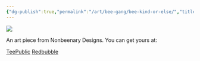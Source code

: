 ```yaml
---
{"dg-publish":true,"permalink":"/art/bee-gang/bee-kind-or-else/","title":"Bee Kind (Or Else)","tags":["Art","Bees"]}
---
```



![](https://baserow-media.ams3.digitaloceanspaces.com/user_files/wGBk7z3vL3q3IhtzFwOWtK8PH3ETD1X7_edde4b920a8b8e60f8b6b31b3ce00e5519c00ef3463ca75e5df349d7364bbce0.jpg)

An art piece from Nonbeenary Designs. You can get yours at:

[TeePublic](https://www.teepublic.com/t-shirt/49131004-bee-kind-or-else?store_id=258912)
[Redbubble](https://www.redbubble.com/shop/ap/150239849?ref=studio-promote)

